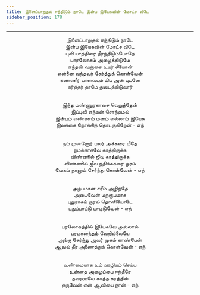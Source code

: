 ```yaml
---
title: இளைப்பாறுதல் ஈந்திடும் நாடே இன்ப இயேசுவின் மோட்ச வீடே
sidebar_position: 178
---
```


---
<center>
இளைப்பாறுதல் ஈந்திடும் நாடே<br/>
இன்ப இயேசுவின் மோட்ச வீடே<br/>
புவி யாத்திரை தீர்ந்திடும்போதே<br/>
பாரலோகம் அழைத்திடுமே<br/>
எந்தன் வஞ்சை உயர் சீயோன்<br/>
என்னை வந்தவர் சேர்த்துக் கொள்வேன்<br/>
கண்ணீர் யாவையும் மிப அன் புடனே<br/>
கர்த்தர் தாமே துடைத்திடுவார்<br/><br/>

இந்த மண்ணுரகாசை வெறுத்தேன்<br/>
இப்புவி எந்தன் சொந்தமல்<br/>
இன்பம் எண்ணம் மனம் எல்லாம் இயேசு<br/>
இலக்கை நோக்கித் தொடருகிறேன்        - எந்<br/><br/>

நம் முன்னோர் பலர் அக்கரை மீதே<br/>
நமக்காகவே காத்திருக்க<br/>
விண்ணில் ஜீவ காத்திருக்க<br/>
விண்ணில் ஜீவ நதிக்ககரை ஓரம்<br/>
வேகம் நானும் சேர்ந்து கொள்வேன்            - எந்<br/><br/>

அற்பமான சரீம் அழிந்தே<br/>
அடைவேன் மறரூபமாக<br/>
புதுராகம் குரல் தொனியோடே<br/>
புதுப்பாட்டு பாடிடுவேன்                - எந்<br/><br/>

பரலோகத்தில் இயேசுவே அல்லால்<br/>
பரமானந்தம் வேறில்லையே<br/>
அங்கு சேர்ந்து அவர் முகம் காண்பேன்<br/>
ஆவல் தீர அணைத்துக் கொள்வேன்        - எந்<br/><br/>

உண்மையாக உம் ஊழியம் செய்ய<br/>
உன்னத அழைப்பை ஈந்தீரே<br/>
தவறாமலே காத்த கரத்தில்<br/>
தருவேன் என் ஆவியை நான்            - எந்
</center>